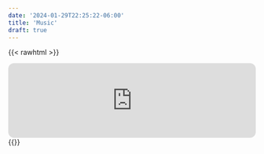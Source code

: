 ```yaml
---
date: '2024-01-29T22:25:22-06:00'
title: 'Music'
draft: true
---
```


{{< rawhtml >}}
<iframe style="border-radius:12px" src="https://open.spotify.com/embed/track/08Lj7DfUAk3HgaOIA8QxMK?utm_source=generator" width="100%" height="152" frameBorder="0" allowfullscreen="" allow="autoplay; clipboard-write; encrypted-media; fullscreen; picture-in-picture" loading="lazy"></iframe>
{{</ rawhtml >}}